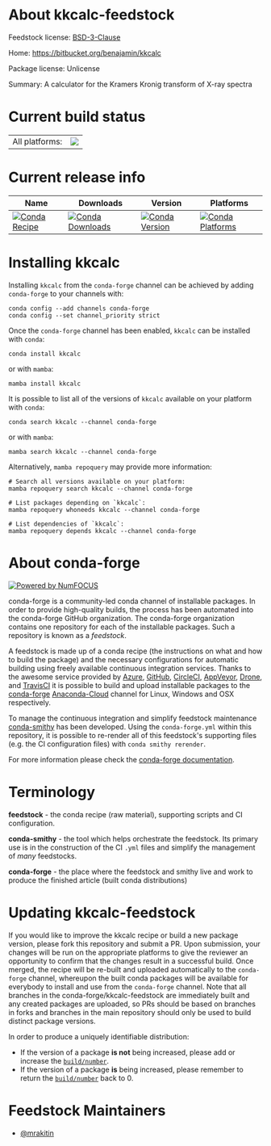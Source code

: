 About kkcalc-feedstock
======================

Feedstock license: [BSD-3-Clause](https://github.com/conda-forge/kkcalc-feedstock/blob/main/LICENSE.txt)

Home: https://bitbucket.org/benajamin/kkcalc

Package license: Unlicense

Summary: A calculator for the Kramers Kronig transform of X-ray spectra

Current build status
====================


<table><tr><td>All platforms:</td>
    <td>
      <a href="https://dev.azure.com/conda-forge/feedstock-builds/_build/latest?definitionId=19352&branchName=main">
        <img src="https://dev.azure.com/conda-forge/feedstock-builds/_apis/build/status/kkcalc-feedstock?branchName=main">
      </a>
    </td>
  </tr>
</table>

Current release info
====================

| Name | Downloads | Version | Platforms |
| --- | --- | --- | --- |
| [![Conda Recipe](https://img.shields.io/badge/recipe-kkcalc-green.svg)](https://anaconda.org/conda-forge/kkcalc) | [![Conda Downloads](https://img.shields.io/conda/dn/conda-forge/kkcalc.svg)](https://anaconda.org/conda-forge/kkcalc) | [![Conda Version](https://img.shields.io/conda/vn/conda-forge/kkcalc.svg)](https://anaconda.org/conda-forge/kkcalc) | [![Conda Platforms](https://img.shields.io/conda/pn/conda-forge/kkcalc.svg)](https://anaconda.org/conda-forge/kkcalc) |

Installing kkcalc
=================

Installing `kkcalc` from the `conda-forge` channel can be achieved by adding `conda-forge` to your channels with:

```
conda config --add channels conda-forge
conda config --set channel_priority strict
```

Once the `conda-forge` channel has been enabled, `kkcalc` can be installed with `conda`:

```
conda install kkcalc
```

or with `mamba`:

```
mamba install kkcalc
```

It is possible to list all of the versions of `kkcalc` available on your platform with `conda`:

```
conda search kkcalc --channel conda-forge
```

or with `mamba`:

```
mamba search kkcalc --channel conda-forge
```

Alternatively, `mamba repoquery` may provide more information:

```
# Search all versions available on your platform:
mamba repoquery search kkcalc --channel conda-forge

# List packages depending on `kkcalc`:
mamba repoquery whoneeds kkcalc --channel conda-forge

# List dependencies of `kkcalc`:
mamba repoquery depends kkcalc --channel conda-forge
```


About conda-forge
=================

[![Powered by
NumFOCUS](https://img.shields.io/badge/powered%20by-NumFOCUS-orange.svg?style=flat&colorA=E1523D&colorB=007D8A)](https://numfocus.org)

conda-forge is a community-led conda channel of installable packages.
In order to provide high-quality builds, the process has been automated into the
conda-forge GitHub organization. The conda-forge organization contains one repository
for each of the installable packages. Such a repository is known as a *feedstock*.

A feedstock is made up of a conda recipe (the instructions on what and how to build
the package) and the necessary configurations for automatic building using freely
available continuous integration services. Thanks to the awesome service provided by
[Azure](https://azure.microsoft.com/en-us/services/devops/), [GitHub](https://github.com/),
[CircleCI](https://circleci.com/), [AppVeyor](https://www.appveyor.com/),
[Drone](https://cloud.drone.io/welcome), and [TravisCI](https://travis-ci.com/)
it is possible to build and upload installable packages to the
[conda-forge](https://anaconda.org/conda-forge) [Anaconda-Cloud](https://anaconda.org/)
channel for Linux, Windows and OSX respectively.

To manage the continuous integration and simplify feedstock maintenance
[conda-smithy](https://github.com/conda-forge/conda-smithy) has been developed.
Using the ``conda-forge.yml`` within this repository, it is possible to re-render all of
this feedstock's supporting files (e.g. the CI configuration files) with ``conda smithy rerender``.

For more information please check the [conda-forge documentation](https://conda-forge.org/docs/).

Terminology
===========

**feedstock** - the conda recipe (raw material), supporting scripts and CI configuration.

**conda-smithy** - the tool which helps orchestrate the feedstock.
                   Its primary use is in the construction of the CI ``.yml`` files
                   and simplify the management of *many* feedstocks.

**conda-forge** - the place where the feedstock and smithy live and work to
                  produce the finished article (built conda distributions)


Updating kkcalc-feedstock
=========================

If you would like to improve the kkcalc recipe or build a new
package version, please fork this repository and submit a PR. Upon submission,
your changes will be run on the appropriate platforms to give the reviewer an
opportunity to confirm that the changes result in a successful build. Once
merged, the recipe will be re-built and uploaded automatically to the
`conda-forge` channel, whereupon the built conda packages will be available for
everybody to install and use from the `conda-forge` channel.
Note that all branches in the conda-forge/kkcalc-feedstock are
immediately built and any created packages are uploaded, so PRs should be based
on branches in forks and branches in the main repository should only be used to
build distinct package versions.

In order to produce a uniquely identifiable distribution:
 * If the version of a package **is not** being increased, please add or increase
   the [``build/number``](https://docs.conda.io/projects/conda-build/en/latest/resources/define-metadata.html#build-number-and-string).
 * If the version of a package **is** being increased, please remember to return
   the [``build/number``](https://docs.conda.io/projects/conda-build/en/latest/resources/define-metadata.html#build-number-and-string)
   back to 0.

Feedstock Maintainers
=====================

* [@mrakitin](https://github.com/mrakitin/)

